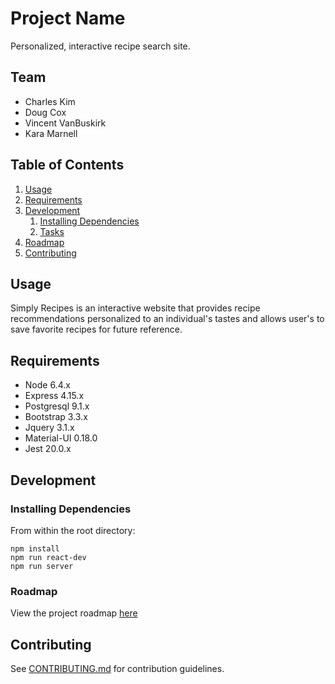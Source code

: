 # Project Name

Personalized, interactive recipe search site.

## Team

  - Charles Kim
  - Doug Cox 
  - Vincent VanBuskirk
  - Kara Marnell

## Table of Contents

1. [Usage](#Usage)
1. [Requirements](#requirements)
1. [Development](#development)
    1. [Installing Dependencies](#installing-dependencies)
    1. [Tasks](#tasks)
1. [Roadmap](#roadmap)
1. [Contributing](#contributing)

## Usage

Simply Recipes is an interactive website that provides recipe recommendations personalized to an individual's tastes and allows user's to save favorite recipes for future reference. 


## Requirements

- Node 6.4.x
- Express 4.15.x
- Postgresql 9.1.x
- Bootstrap 3.3.x
- Jquery 3.1.x
- Material-UI 0.18.0
- Jest 20.0.x

## Development

### Installing Dependencies

From within the root directory:

```
npm install 
npm run react-dev
npm run server

```

### Roadmap

View the project roadmap [here](https://docs.google.com/spreadsheets/d/1yjoxSA8YMByGJXRcLyqKOqrWSYFzba_lwXFAQs9VwmQ/edit?usp=sharing)


## Contributing

See [CONTRIBUTING.md](CONTRIBUTING.md) for contribution guidelines.
